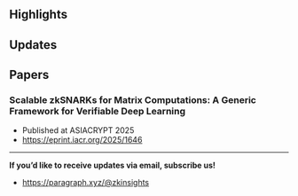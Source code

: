 ## Highlights

## Updates

## Papers

### Scalable zkSNARKs for Matrix Computations: A Generic Framework for Verifiable Deep Learning 
- Published at ASIACRYPT 2025
- <https://eprint.iacr.org/2025/1646>

---
**If you’d like to receive updates via email, subscribe us!**

- <https://paragraph.xyz/@zkinsights>
